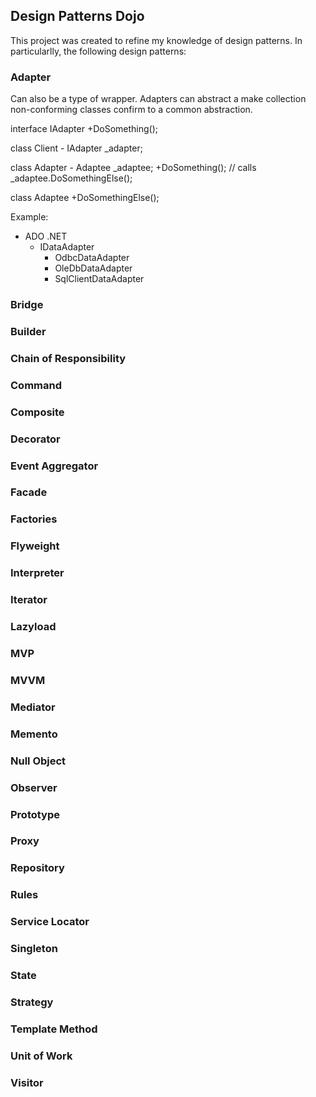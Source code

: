 ## Design Patterns Dojo ##
This project was created to refine my knowledge of design patterns. In particularlly, the following design patterns:

### Adapter
Can also be a type of wrapper. Adapters can abstract a make collection non-conforming classes confirm to a common abstraction.

interface IAdapter
	+DoSomething();

class Client
	- IAdapter _adapter;
	
class Adapter
	- Adaptee _adaptee;
	+DoSomething(); // calls _adaptee.DoSomethingElse();
	
class Adaptee
	+DoSomethingElse();

Example:
- ADO .NET
	- IDataAdapter
		- OdbcDataAdapter
		- OleDbDataAdapter
		- SqlClientDataAdapter
	

### Bridge
### Builder
### Chain of Responsibility
### Command
### Composite
### Decorator
### Event Aggregator
### Facade
### Factories
### Flyweight
### Interpreter
### Iterator
### Lazyload
### MVP
### MVVM
### Mediator
### Memento
### Null Object
### Observer
### Prototype
### Proxy
### Repository
### Rules
### Service Locator
### Singleton
### State
### Strategy
### Template Method
### Unit of Work
### Visitor
